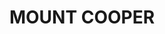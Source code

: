 ---
lastmod: '2025-04-06T06:05:20+00:00'
latitude: -36.529386
layout: suburb
longitude: 149.306729
postcode: '2631'
state: NSW
title: MOUNT COOPER
url: /nsw/mount-cooper/
---
